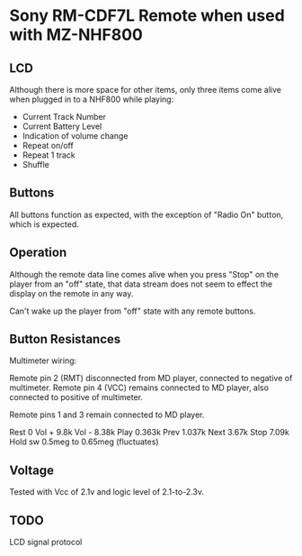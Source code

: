 Sony RM-CDF7L Remote when used with MZ-NHF800
=========================================

## LCD

Although there is more space for other items, only three items come alive when
plugged in to a NHF800 while playing:

  * Current Track Number
  * Current Battery Level
  * Indication of volume change
  * Repeat on/off
  * Repeat 1 track
  * Shuffle

## Buttons

All buttons function as expected, with the exception of "Radio On" button, which
is expected.

## Operation

Although the remote data line comes alive when you press "Stop" on the player
from an "off" state, that data stream does not seem to effect the display on the
remote in any way.

Can't wake up the player from "off" state with any remote buttons.

## Button Resistances

Multimeter wiring:

Remote pin 2 (RMT) disconnected from MD player, connected to negative of multimeter.
Remote pin 4 (VCC) remains connected to MD player, also connected to positive of multimeter.

Remote pins 1 and 3 remain connected to MD player.

Rest    0
Vol +   9.8k
Vol -   8.38k
Play    0.363k
Prev    1.037k
Next    3.67k
Stop    7.09k
Hold sw 0.5meg to 0.65meg (fluctuates)

## Voltage

Tested with Vcc of 2.1v and logic level of 2.1-to-2.3v.

## TODO

LCD signal protocol
